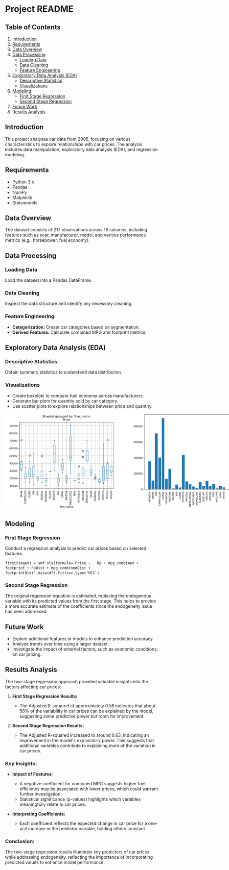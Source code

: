 # Project README

## Table of Contents
1. [Introduction](#introduction)
2. [Requirements](#requirements)
3. [Data Overview](#data-overview)
4. [Data Processing](#data-processing)
   - [Loading Data](#loading-data)
   - [Data Cleaning](#data-cleaning)
   - [Feature Engineering](#feature-engineering)
5. [Exploratory Data Analysis (EDA)](#exploratory-data-analysis-eda)
   - [Descriptive Statistics](#descriptive-statistics)
   - [Visualizations](#visualizations)
6. [Modeling](#modeling)
   - [First Stage Regression](#first-stage-regression)
   - [Second Stage Regression](#second-stage-regression)
7. [Future Work](#future-work)
8. [Results Analysis](#results-analysis)

## Introduction
This project analyzes car data from 2005, focusing on various characteristics to explore relationships with car prices. The analysis includes data manipulation, exploratory data analysis (EDA), and regression modeling.

## Requirements
- Python 3.x
- Pandas
- NumPy
- Matplotlib
- Statsmodels

## Data Overview
The dataset consists of 217 observations across 18 columns, including features such as year, manufacturer, model, and various performance metrics (e.g., horsepower, fuel economy).

## Data Processing

### Loading Data
Load the dataset into a Pandas DataFrame.

### Data Cleaning
Inspect the data structure and identify any necessary cleaning.

### Feature Engineering
- **Categorization:** Create car categories based on segmentation.
- **Derived Features:** Calculate combined MPG and footprint metrics.

## Exploratory Data Analysis (EDA)

### Descriptive Statistics
Obtain summary statistics to understand data distribution.

### Visualizations
- Create boxplots to compare fuel economy across manufacturers.
- Generate bar plots for quantity sold by car category.
- Use scatter plots to explore relationships between price and quantity.

<div style="display: flex; justify-content: space-around;">
    <img src="https://github.com/RoryQo/Demand-Estimation-Project/raw/main/Graph1.jpg" alt="Graph 1" style="width: 400px;"/>
    <img src="https://github.com/RoryQo/Demand-Estimation-Project/raw/main/graph2.jpg" alt="Graph 2" style="width: 400px;"/>
</div>

## Modeling

### First Stage Regression
Conduct a regression analysis to predict car prices based on selected features.

```
firstStageV1 = smf.ols(formula='Price ~   hp + mpg_combined + footprint + hpDist + mpg_combinedDist + footprintDist',data=df).fit(cov_type='HC1')
```

### Second Stage Regression
The original regression equation is estimated, replacing the endogenous variable with its predicted values from the first stage. This helps to provide a more accurate estimate of the coefficients since the endogeneity issue has been addressed.

## Future Work
- Explore additional features or models to enhance prediction accuracy.
- Analyze trends over time using a larger dataset.
- Investigate the impact of external factors, such as economic conditions, on car pricing.

## Results Analysis
The two-stage regression approach provided valuable insights into the factors affecting car prices:

1. **First Stage Regression Results:**
   - The Adjusted R-squared of approximately 0.58 indicates that about 58% of the variability in car prices can be explained by the model, suggesting some predictive power but room for improvement.

2. **Second Stage Regression Results:**
   - The Adjusted R-squared increased to around 0.63, indicating an improvement in the model's explanatory power. This suggests that additional variables contribute to explaining more of the variation in car prices.

### Key Insights:
- **Impact of Features:** 
  - A negative coefficient for combined MPG suggests higher fuel efficiency may be associated with lower prices, which could warrant further investigation.
  - Statistical significance (p-values) highlights which variables meaningfully relate to car prices.

- **Interpreting Coefficients:**
  - Each coefficient reflects the expected change in car price for a one-unit increase in the predictor variable, holding others constant.

### Conclusion:
The two-stage regression results illuminate key predictors of car prices while addressing endogeneity, reflecting the importance of incorporating predicted values to enhance model performance.
